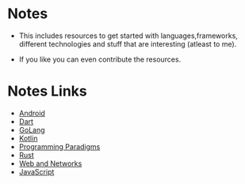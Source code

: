 # Notes

- This includes resources to get started with languages,frameworks, different technologies and stuff that are interesting (atleast to me).

- If you like you can even contribute the resources.

# Notes Links

- [Android](./Android/android.md)
- [Dart](./dart/dart.md)
- [GoLang](./golang/golang.md)
- [Kotlin](./kotlin/kotlin.md)
- [Programming Paradigms](./programming_paradigms/paradigms.md)
- [Rust](./rust/rust.md)
- [Web and Networks](./networks/networks.md)
- [JavaScript](./javascript/javascript.md)
